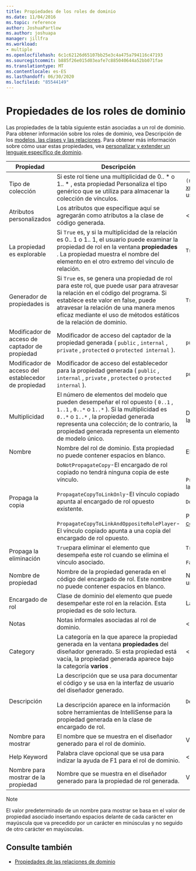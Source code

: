 ```yaml
---
title: Propiedades de los roles de dominio
ms.date: 11/04/2016
ms.topic: reference
author: JoshuaPartlow
ms.author: joshuapa
manager: jillfra
ms.workload:
- multiple
ms.openlocfilehash: 6c1c62126d65107bb25e3c4a475a794116c47193
ms.sourcegitcommit: b885f26e015d03eafe7c885040644a52bb071fae
ms.translationtype: MT
ms.contentlocale: es-ES
ms.lasthandoff: 06/30/2020
ms.locfileid: "85544149"
---
```

# <a name="properties-of-domain-roles"></a>Propiedades de los roles de dominio
Las propiedades de la tabla siguiente están asociadas a un rol de dominio. Para obtener información sobre los roles de dominio, vea Descripción de los [modelos, las clases y las relaciones](../modeling/understanding-models-classes-and-relationships.md). Para obtener más información sobre cómo usar estas propiedades, vea [personalizar y extender un lenguaje específico de dominio](../modeling/customizing-and-extending-a-domain-specific-language.md).

|Propiedad|Descripción|Default|
|-|-|-|
|Tipo de colección|Si este rol tiene una multiplicidad de 0.. * o 1.. \* , esta propiedad Personaliza el tipo genérico que se utiliza para almacenar la colección de vínculos.|`(none)` - <xref:Microsoft.VisualStudio.Modeling.LinkedElementCollection%601>se usa|
|Atributos personalizados|Los atributos que especifique aquí se agregarán como atributos a la clase de código generada.|<ninguno\>|
|La propiedad es explorable|Si `True` es, y si la multiplicidad de la relación es 0.. 1 o 1.. 1, el usuario puede examinar la propiedad de rol en la ventana **propiedades** . La propiedad muestra el nombre del elemento en el otro extremo del vínculo de relación.|`True`|
|Generador de propiedades is|Si `True` es, se genera una propiedad de rol para este rol, que puede usar para atravesar la relación en el código del programa. Si establece este valor en false, puede atravesar la relación de una manera menos eficaz mediante el uso de métodos estáticos de la relación de dominio.|`True`|
|Modificador de acceso de captador de propiedad|Modificador de acceso del captador de la propiedad generada ( `public` , `internal` , `private` , `protected` o `protected internal` ).|`public`|
|Modificador de acceso del establecedor de propiedad|Modificador de acceso del establecedor para la propiedad generada ( `public` , `internal` , `private` , `protected` o `protected internal` ).|`public`|
|Multiplicidad|El número de elementos del modelo que pueden desempeñar el rol opuesto ( `0..1` , `1..1` , `0..*` o `1..*` ). Si la multiplicidad es `0..*` o `1..*` , la propiedad generada representa una colección; de lo contrario, la propiedad generada representa un elemento de modelo único.|Depende del tipo de relación y de si es el rol de origen o de destino en la relación.|
|Nombre|Nombre del rol de dominio. Esta propiedad no puede contener espacios en blanco.|El nombre de la clase de dominio del encargado de rol para este rol.|
|Propaga la copia|`DoNotPropagateCopy`-El encargado de rol copiado no tendrá ninguna copia de este vínculo.<br /><br /> `PropagateCopyToLinkOnly`-El vínculo copiado apunta al encargado de rol opuesto existente.<br /><br /> `PropagateCopyToLinkAndOppositeRolePlayer`-El vínculo copiado apunta a una copia del encargado de rol opuesto.|`PropagateCopyToLinkAndOppositeRolePlayer`para los roles de origen de las incrustaciones.<br /><br /> `DoNotPropagateCopy`para otros roles.<br /><br /> Para obtener más información, vea [personalizar el comportamiento de copia](../modeling/customizing-copy-behavior.md)|
|Propaga la eliminación|`True`para eliminar el elemento que desempeña este rol cuando se elimina el vínculo asociado.|`True`para el destino de un rol de incrustación.<br /><br /> `False`para otros roles.|
|Nombre de propiedad|Nombre de la propiedad generada en el código del encargado de rol. Este nombre no puede contener espacios en blanco.|Nombre del rol opuesto si este rol tiene una multiplicidad de cero a uno o de uno a uno. de lo contrario, el nombre plural del rol opuesto.|
|Encargado de rol|Clase de dominio del elemento que puede desempeñar este rol en la relación. Esta propiedad es de solo lectura.|La clase de dominio del encargado de rol para este rol.|
|Notas|Notas informales asociadas al rol de dominio.|<ninguno\>|
|Category|La categoría en la que aparece la propiedad generada en la ventana **propiedades** del diseñador generado. Si esta propiedad está vacía, la propiedad generada aparece bajo la categoría **varios** .|<ninguno\>|
|Descripción|La descripción que se usa para documentar el código y se usa en la interfaz de usuario del diseñador generado.<br /><br /> La descripción aparece en la información sobre herramientas de IntelliSense para la propiedad generada en la clase de encargado de rol.|`Description for`*nombre completo del rol* .|
|Nombre para mostrar|El nombre que se muestra en el diseñador generado para el rol de dominio.|Valor ajustado de la propiedad Name.|
|Help Keyword|Palabra clave opcional que se usa para indizar la ayuda de F1 para el rol de dominio.|\<none>|
|Nombre para mostrar de la propiedad|Nombre que se muestra en el diseñador generado para la propiedad de rol generada.|Valor ajustado de la propiedad de nombre de propiedad.|

> [!NOTE]
> El valor predeterminado de un nombre para mostrar se basa en el valor de propiedad asociado insertando espacios delante de cada carácter en mayúscula que va precedido por un carácter en minúsculas y no seguido de otro carácter en mayúsculas.

## <a name="see-also"></a>Consulte también

- [Propiedades de las relaciones de dominio](../modeling/properties-of-domain-relationships.md)
